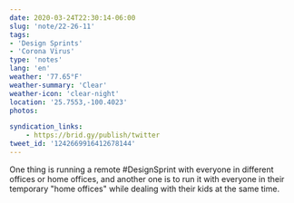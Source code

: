 ```yaml
---
date: 2020-03-24T22:30:14-06:00
slug: 'note/22-26-11'
tags:
- 'Design Sprints'
- 'Corona Virus'
type: 'notes'
lang: 'en'
weather: '77.65°F'
weather-summary: 'Clear'
weather-icon: 'clear-night'
location: '25.7553,-100.4023'
photos:

syndication_links:
    - https://brid.gy/publish/twitter
tweet_id: '1242669916412678144'
---
```

One thing is running a remote #DesignSprint with everyone in different offices or home offices, and another one is to run it with everyone in their temporary "home offices" while dealing with their kids at the same time.
 
